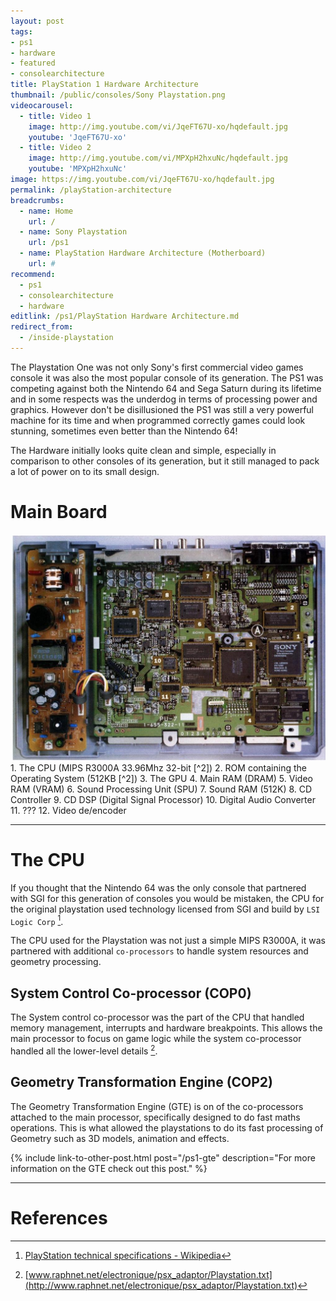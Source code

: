 ```yaml
---
layout: post
tags: 
- ps1
- hardware
- featured
- consolearchitecture
title: PlayStation 1 Hardware Architecture
thumbnail: /public/consoles/Sony Playstation.png
videocarousel:
  - title: Video 1
    image: http://img.youtube.com/vi/JqeFT67U-xo/hqdefault.jpg
    youtube: 'JqeFT67U-xo'
  - title: Video 2
    image: http://img.youtube.com/vi/MPXpH2hxuNc/hqdefault.jpg
    youtube: 'MPXpH2hxuNc'
image: https://img.youtube.com/vi/JqeFT67U-xo/hqdefault.jpg
permalink: /playStation-architecture
breadcrumbs:
  - name: Home
    url: /
  - name: Sony Playstation
    url: /ps1
  - name: PlayStation Hardware Architecture (Motherboard)
    url: #
recommend: 
  - ps1
  - consolearchitecture
  - hardware
editlink: /ps1/PlayStation Hardware Architecture.md
redirect_from:
  - /inside-playstation
---
```

The Playstation One was not only Sony's first commercial video games console it was also the most popular console of its generation. The PS1 was competing against both the Nintendo 64 and Sega Saturn during its lifetime and in some respects was the underdog in terms of processing power and graphics. However don't be disillusioned the PS1 was still a very powerful machine for its time and when programmed correctly games could look stunning, sometimes even better than the Nintendo 64!

The Hardware initially looks quite clean and simple, especially in comparison to other consoles of its generation, but it still managed to pack a lot of power on to its small design.

# Main Board
<section class="postSection">
    <img src="/public/magazine/Playstation1_Motherboard.jpg" class="wow slideInLeft postImage" />

<div markdown="1">
1. The CPU (MIPS R3000A 33.96Mhz 32-bit [^2])
2. ROM containing the Operating System (512KB [^2])
3. The GPU
4. Main RAM (DRAM)
5. Video RAM (VRAM)
6. Sound Processing Unit (SPU)
7. Sound RAM (512K)
8. CD Controller
9. CD DSP (Digital Signal Processor)
10. Digital Audio Converter
11. ???
12. Video de/encoder
</div>
</section>

---
# The CPU
If you thought that the Nintendo 64 was the only console that partnered with SGI for this generation of consoles you would be mistaken, the CPU for the original playstation used technology licensed from SGI and build by `LSI Logic Corp` [^3].

The CPU used for the Playstation was not just a simple MIPS  R3000A, it was partnered with additional `co-processors` to handle system resources and geometry processing.

## System Control Co-processor (COP0)
The System control co-processor was the part of the CPU that handled memory management, interrupts and hardware breakpoints. This allows the main processor to focus on game logic while the system co-processor handled all the lower-level details [^4].

## Geometry Transformation Engine (COP2)

The Geometry Transformation Engine (GTE) is on of the co-processors attached to the main processor, specifically designed to do fast maths operations. This is what allowed the playstations to do its fast processing of Geometry such as 3D models, animation and effects.

{% include link-to-other-post.html post="/ps1-gte" description="For more information on the GTE check out this post." %}

---

# References
[^1]: Edge Magazine issue 20 (May 1995)
[^2]: [What's inside a Playstation? - YouTube](https://www.youtube.com/watch?v=JqeFT67U-xo&feature=player_embedded)
[^3]: [PlayStation technical specifications - Wikipedia](https://en.wikipedia.org/wiki/PlayStation_technical_specifications#Central_processing_unit_(CPU))
[^4]: [www.raphnet.net/electronique/psx_adaptor/Playstation.txt](http://www.raphnet.net/electronique/psx_adaptor/Playstation.txt)
